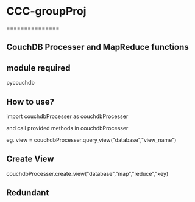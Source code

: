# CCC-groupProj
===============

CouchDB Processer and MapReduce functions
-----------------------------------------

module required
---------------

pycouchdb

How to use?
-------------
import couchdbProcesser as couchdbProcesser

and call provided methods in couchdbProcesser

eg. view = couchdbProcesser.query_view("database","view_name")

Create View
-----------

couchdbProcesser.create_view("database","map","reduce","key)


Redundant
-----------

